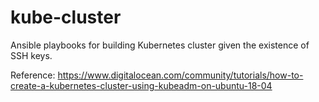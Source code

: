 # kube-cluster
Ansible playbooks for building Kubernetes cluster given the existence of SSH keys.

Reference: https://www.digitalocean.com/community/tutorials/how-to-create-a-kubernetes-cluster-using-kubeadm-on-ubuntu-18-04
